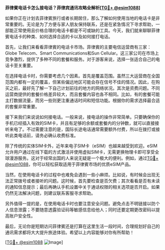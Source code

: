 **菲律賓电话卡怎么接电话？菲律宾通讯攻略全解析[[TG💪+ @esim1088](https://t.me/s/esim1088)]**

如果你正在计划去菲律賓旅行或者长期居住，那么了解如何使用当地的电话卡是非常重要的。无论是为了方便与家人朋友保持联系，还是在紧急情况下寻求帮助，一部能正常使用且价格合理的电话卡都是不可或缺的工具。今天，我们就来聊聊菲律賓电话卡的种类、如何选择合适的卡以及如何接打电话。

首先，让我们来看看菲律賓的电话卡市场。菲律賓的主要电信运营商有三家：Globe Telecom、Smart Communications和Sun Cellular。这三家公司在市场上竞争激烈，提供了多种不同的套餐和服务。对于游客来说，选择一张适合自己的电话卡至关重要。

在选择电话卡时，你需要考虑几个因素。首先是覆盖范围。虽然三大运营商在全国范围内都有一定的覆盖，但某些偏远地区可能会存在信号不佳的情况。因此，在购买之前，最好先了解一下自己计划前往的地方的网络状况。其次是资费问题。不同运营商提供的套餐价格差异较大，而且套餐内容也各不相同。比如，有的套餐可能主打数据流量，而另一些则更注重通话时间和短信功能。根据你的需求选择最合适的套餐非常重要。

接下来我们来说说如何接电话。一般来说，接电话的操作非常简单。只要确保你的手机已经插入有效的SIM卡，并且有足够的余额或套餐内的分钟数，就可以直接接听来电了。不过需要注意的是，国际长途电话通常需要额外付费，所以在拨打或接听此类电话前，请务必确认收费标准。

除了传统的实体SIM卡外，近年来电子SIM卡（eSIM）也越来越受到欢迎。eSIM允许用户通过在线下载的方式激活并使用虚拟SIM卡，无需更换物理卡即可享受全球漫游服务。这对于经常出国的人来说无疑是一个极大的便利。例如，通过[TG💪+ @esim1088](https://t.me/s/esim1088)，你可以轻松获取适用于菲律賓市场的优质eSIM产品。

当然，在使用电话卡的过程中也难免会遇到一些小麻烦。比如说，有时候会出现无法正常拨号或者接听的问题。这时候，首先要检查是否欠费；其次看看是否有未读的通知信息提示；最后再确认手机设置中关于通话权限的相关选项是否开启。如果仍然无法解决问题，则建议联系客服寻求帮助。

另外值得一提的是，在使用电话卡时也要注意安全问题。避免点击不明链接以防个人信息泄露；不要随意透露验证码等敏感信息给他人；同时还要定期更改密码以提高账户安全性。

最后，无论你是短期访问菲律賓还是打算在这里生活一段时间，合理规划好自己的通讯需求都将大大提升旅途体验。希望以上内容能够对你有所帮助！

[[TG💪+ @esim1088](https://t.me/s/esim1088) ![Image](https://i.postimg.cc/4NQfJmqS/Snipaste-2025-05-13-00-14-12.png)]
